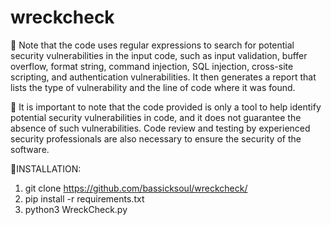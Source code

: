 # wreckcheck

🔴 Note that the code uses regular expressions to search for potential security vulnerabilities in the input code, such as input validation, buffer overflow, format string, command injection, SQL injection, cross-site scripting, and authentication vulnerabilities. It then generates a report that lists the type of vulnerability and the line of code where it was found.

🔵 It is important to note that the code provided is only a tool to help identify potential security vulnerabilities in code, and it does not guarantee the absence of such vulnerabilities. Code review and testing by experienced security professionals are also necessary to ensure the security of the software.

🔗INSTALLATION:

1) git clone https://github.com/bassicksoul/wreckcheck/
2) pip install -r requirements.txt
3) python3 WreckCheck.py
